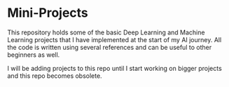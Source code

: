 # Mini-Projects

This repository holds some of the basic Deep Learning and Machine Learning projects that I have implemented at the start of my AI journey.
All the code is written using several references and can be useful to other beginners as well.

I will be adding projects to this repo until I start working on bigger projects and this repo becomes obsolete.
